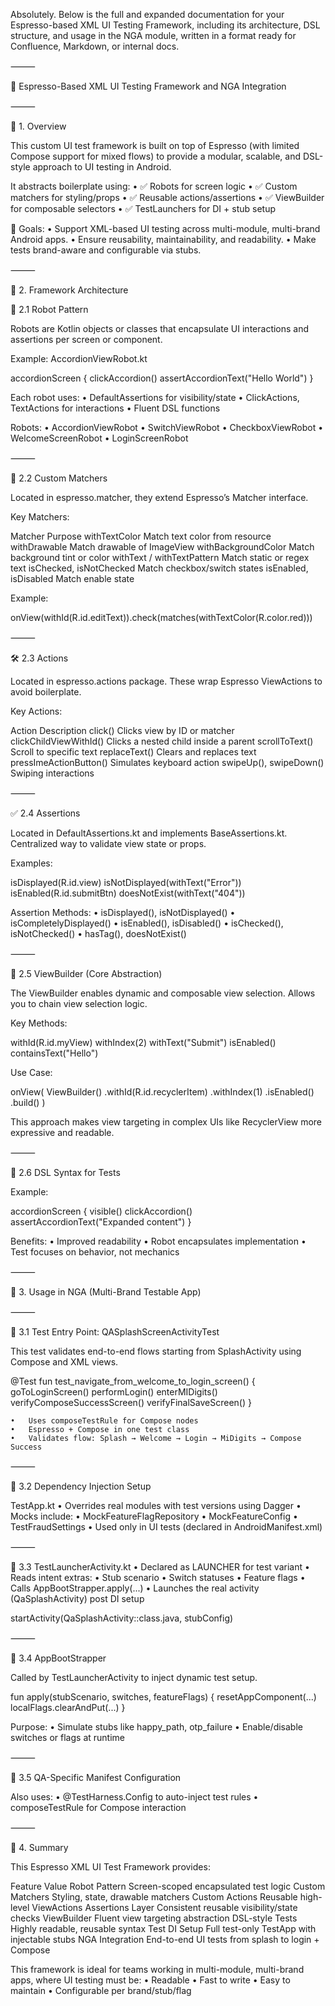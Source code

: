Absolutely. Below is the full and expanded documentation for your Espresso-based XML UI Testing Framework, including its architecture, DSL structure, and usage in the NGA module, written in a format ready for Confluence, Markdown, or internal docs.

⸻

📄 Espresso-Based XML UI Testing Framework and NGA Integration

⸻

🔹 1. Overview

This custom UI test framework is built on top of Espresso (with limited Compose support for mixed flows) to provide a modular, scalable, and DSL-style approach to UI testing in Android.

It abstracts boilerplate using:
	•	✅ Robots for screen logic
	•	✅ Custom matchers for styling/props
	•	✅ Reusable actions/assertions
	•	✅ ViewBuilder for composable selectors
	•	✅ TestLaunchers for DI + stub setup

🔧 Goals:
	•	Support XML-based UI testing across multi-module, multi-brand Android apps.
	•	Ensure reusability, maintainability, and readability.
	•	Make tests brand-aware and configurable via stubs.

⸻

🔹 2. Framework Architecture

🧱 2.1 Robot Pattern

Robots are Kotlin objects or classes that encapsulate UI interactions and assertions per screen or component.

Example: AccordionViewRobot.kt

accordionScreen {
    clickAccordion()
    assertAccordionText("Hello World")
}

Each robot uses:
	•	DefaultAssertions for visibility/state
	•	ClickActions, TextActions for interactions
	•	Fluent DSL functions

Robots:
	•	AccordionViewRobot
	•	SwitchViewRobot
	•	CheckboxViewRobot
	•	WelcomeScreenRobot
	•	LoginScreenRobot

⸻

🧩 2.2 Custom Matchers

Located in espresso.matcher, they extend Espresso’s Matcher<View> interface.

Key Matchers:

Matcher	Purpose
withTextColor	Match text color from resource
withDrawable	Match drawable of ImageView
withBackgroundColor	Match background tint or color
withText / withTextPattern	Match static or regex text
isChecked, isNotChecked	Match checkbox/switch states
isEnabled, isDisabled	Match enable state

Example:

onView(withId(R.id.editText)).check(matches(withTextColor(R.color.red)))


⸻

🛠️ 2.3 Actions

Located in espresso.actions package. These wrap Espresso ViewActions to avoid boilerplate.

Key Actions:

Action	Description
click()	Clicks view by ID or matcher
clickChildViewWithId()	Clicks a nested child inside a parent
scrollToText()	Scroll to specific text
replaceText()	Clears and replaces text
pressImeActionButton()	Simulates keyboard action
swipeUp(), swipeDown()	Swiping interactions


⸻

✅ 2.4 Assertions

Located in DefaultAssertions.kt and implements BaseAssertions.kt. Centralized way to validate view state or props.

Examples:

isDisplayed(R.id.view)
isNotDisplayed(withText("Error"))
isEnabled(R.id.submitBtn)
doesNotExist(withText("404"))

Assertion Methods:
	•	isDisplayed(), isNotDisplayed()
	•	isCompletelyDisplayed()
	•	isEnabled(), isDisabled()
	•	isChecked(), isNotChecked()
	•	hasTag(), doesNotExist()

⸻

🧰 2.5 ViewBuilder (Core Abstraction)

The ViewBuilder enables dynamic and composable view selection. Allows you to chain view selection logic.

Key Methods:

withId(R.id.myView)
withIndex(2)
withText("Submit")
isEnabled()
containsText("Hello")

Use Case:

onView(
    ViewBuilder()
        .withId(R.id.recyclerItem)
        .withIndex(1)
        .isEnabled()
        .build()
)

This approach makes view targeting in complex UIs like RecyclerView more expressive and readable.

⸻

🧪 2.6 DSL Syntax for Tests

Example:

accordionScreen {
    visible()
    clickAccordion()
    assertAccordionText("Expanded content")
}

Benefits:
	•	Improved readability
	•	Robot encapsulates implementation
	•	Test focuses on behavior, not mechanics

⸻

🔹 3. Usage in NGA (Multi-Brand Testable App)

⸻

🚀 3.1 Test Entry Point: QASplashScreenActivityTest

This test validates end-to-end flows starting from SplashActivity using Compose and XML views.

@Test
fun test_navigate_from_welcome_to_login_screen() {
    goToLoginScreen()
    performLogin()
    enterMIDigits()
    verifyComposeSuccessScreen()
    verifyFinalSaveScreen()
}

	•	Uses composeTestRule for Compose nodes
	•	Espresso + Compose in one test class
	•	Validates flow: Splash → Welcome → Login → MiDigits → Compose Success

⸻

🧠 3.2 Dependency Injection Setup

TestApp.kt
	•	Overrides real modules with test versions using Dagger
	•	Mocks include:
	•	MockFeatureFlagRepository
	•	MockFeatureConfig
	•	TestFraudSettings
	•	Used only in UI tests (declared in AndroidManifest.xml)

<application
    android:name="com.mobile.app.TestApp"
    tools:replace="android:name">


⸻

🧾 3.3 TestLauncherActivity.kt
	•	Declared as LAUNCHER for test variant
	•	Reads intent extras:
	•	Stub scenario
	•	Switch statuses
	•	Feature flags
	•	Calls AppBootStrapper.apply(...)
	•	Launches the real activity (QaSplashActivity) post DI setup

startActivity(QaSplashActivity::class.java, stubConfig)


⸻

🧪 3.4 AppBootStrapper

Called by TestLauncherActivity to inject dynamic test setup.

fun apply(stubScenario, switches, featureFlags) {
    resetAppComponent(...)
    localFlags.clearAndPut(...)
}

Purpose:
	•	Simulate stubs like happy_path, otp_failure
	•	Enable/disable switches or flags at runtime

⸻

📲 3.5 QA-Specific Manifest Configuration

<activity
    android:name=".quicklaunch.activity.TestLauncherActivity"
    android:exported="true">
    <intent-filter>
        <action android:name="android.intent.action.MAIN" />
        <category android:name="android.intent.category.LAUNCHER" />
    </intent-filter>
</activity>

Also uses:
	•	@TestHarness.Config to auto-inject test rules
	•	composeTestRule for Compose interaction

⸻

🔹 4. Summary

This Espresso XML UI Test Framework provides:

Feature	Value
Robot Pattern	Screen-scoped encapsulated test logic
Custom Matchers	Styling, state, drawable matchers
Custom Actions	Reusable high-level ViewActions
Assertions Layer	Consistent reusable visibility/state checks
ViewBuilder	Fluent view targeting abstraction
DSL-style Tests	Highly readable, reusable syntax
Test DI Setup	Full test-only TestApp with injectable stubs
NGA Integration	End-to-end UI tests from splash to login + Compose

This framework is ideal for teams working in multi-module, multi-brand apps, where UI testing must be:
	•	Readable
	•	Fast to write
	•	Easy to maintain
	•	Configurable per brand/stub/flag